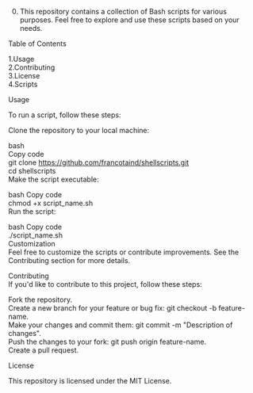 0. This repository contains a collection of Bash scripts for various purposes. Feel free to explore and use these scripts based on your needs.

Table of Contents

1.Usage   
2.Contributing   
3.License   
4.Scripts   

Usage  

To run a script, follow these steps:  

Clone the repository to your local machine:  

bash  
Copy code  
git clone https://github.com/francotaind/shellscripts.git   
cd shellscripts  
Make the script executable:  

bash
Copy code  
chmod +x script_name.sh   
Run the script:  

bash
Copy code  
./script_name.sh  
Customization  
Feel free to customize the scripts or contribute improvements. See the Contributing section for more details.  

Contributing  
If you'd like to contribute to this project, follow these steps:  

Fork the repository.  
Create a new branch for your feature or bug fix: git checkout -b feature-name.  
Make your changes and commit them: git commit -m "Description of changes".  
Push the changes to your fork: git push origin feature-name.  
Create a pull request.  

  
License   
    
This repository is licensed under the MIT License.   
